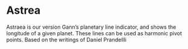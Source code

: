 # Astrea
Astraea is our version Gann’s planetary line indicator, and shows the longitude of a given planet.  These lines can be used as harmonic pivot points.  Based on the writings of Daniel Prandellli
